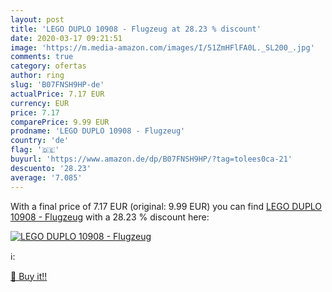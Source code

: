 ```yaml
---
layout: post
title: 'LEGO DUPLO 10908 - Flugzeug at 28.23 % discount'
date: 2020-03-17 09:21:51
image: 'https://m.media-amazon.com/images/I/51ZmHFlFA0L._SL200_.jpg'
comments: true
category: ofertas
author: ring
slug: 'B07FNSH9HP-de'
actualPrice: 7.17 EUR
currency: EUR
price: 7.17
comparePrice: 9.99 EUR
prodname: 'LEGO DUPLO 10908 - Flugzeug'
country: 'de'
flag: '🇩🇪'
buyurl: 'https://www.amazon.de/dp/B07FNSH9HP/?tag=tolees0ca-21'
descuento: '28.23'
average: '7.085'
---
```


With a final price of 7.17 EUR (original: 9.99 EUR) you can find [LEGO DUPLO 10908 - Flugzeug](https://www.amazon.de/dp/B07FNSH9HP/?tag=tolees0ca-21) with a  28.23 % discount here:

[![LEGO DUPLO 10908 - Flugzeug](https://m.media-amazon.com/images/I/51ZmHFlFA0L._SL200_.jpg)](https://www.amazon.de/dp/B07FNSH9HP/?tag=tolees0ca-21)

ℹ️:


[🛒 Buy it!!](https://www.amazon.de/dp/B07FNSH9HP/?tag=tolees0ca-21)
